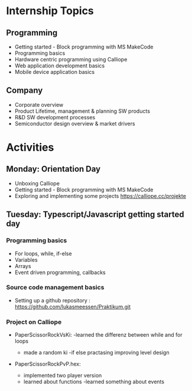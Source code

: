 # Internship Topics
	
## Programming
- Getting started - Block programming with MS MakeCode
- Programming basics
- Hardware centric programming using Calliope
- Web application development basics
- Mobile device application basics
## Company
- Corporate overview
- Product Lifetime, management & planning SW products  
- R&D  SW development processes
- Semiconductor design overview & market drivers

# Activities

## Monday: Orientation Day
- Unboxing  Calliope
- Getting started - Block programming with MS MakeCode
- Exploring and implementing some projects https://calliope.cc/projekte

## Tuesday: Typescript/Javascript getting started day

### Programming basics
- For loops, while, if-else
- Variables
- Arrays
- Event driven programming, callbacks

### Source code management basics
- Setting up a github repository : https://github.com/lukasmeessen/Praktikum.git

### Project on Calliope
- PaperScissorRockVsKi:
	-learned the differenz between while and for loops  
	- made a random ki
	-if else practasing 
	improving level design


- PaperScissorRockPvP.hex:
	- implemented two player version
	- learned about functions
	-learned something about events
